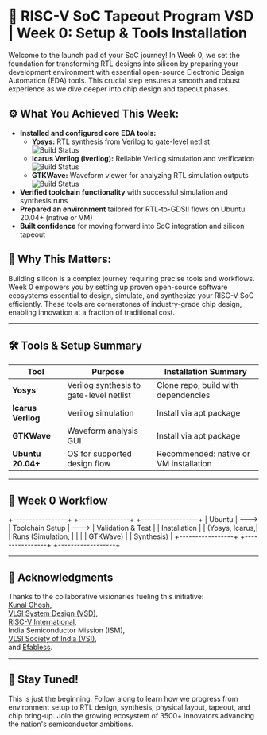 # 🚀 RISC-V SoC Tapeout Program VSD | Week 0: Setup & Tools Installation

Welcome to the launch pad of your SoC journey! In Week 0, we set the foundation for transforming RTL designs into silicon by preparing your development environment with essential open-source Electronic Design Automation (EDA) tools. This crucial step ensures a smooth and robust experience as we dive deeper into chip design and tapeout phases.

## ⚙️ What You Achieved This Week:
- **Installed and configured core EDA tools:**  
  - **Yosys:** RTL synthesis from Verilog to gate-level netlist ![Build Status](https://img.shields.io/badge/Yosys-✓-green)  
  - **Icarus Verilog (iverilog):** Reliable Verilog simulation and verification ![Build Status](https://img.shields.io/badge/IcarusVerilog-✓-green)  
  - **GTKWave:** Waveform viewer for analyzing RTL simulation outputs ![Build Status](https://img.shields.io/badge/GTKWave-✓-green)  
- **Verified toolchain functionality** with successful simulation and synthesis runs
- **Prepared an environment** tailored for RTL-to-GDSII flows on Ubuntu 20.04+ (native or VM)
- **Built confidence** for moving forward into SoC integration and silicon tapeout

## 🌟 Why This Matters:
Building silicon is a complex journey requiring precise tools and workflows. Week 0 empowers you by setting up proven open-source software ecosystems essential to design, simulate, and synthesize your RISC-V SoC efficiently. These tools are cornerstones of industry-grade chip design, enabling innovation at a fraction of traditional cost.

---

## 🛠️ Tools & Setup Summary

| Tool           | Purpose                                  | Installation Summary                      |
|----------------|------------------------------------------|------------------------------------------|
| **Yosys**      | Verilog synthesis to gate-level netlist | Clone repo, build with dependencies      |
| **Icarus Verilog** | Verilog simulation                   | Install via apt package                   |
| **GTKWave**    | Waveform analysis GUI                   | Install via apt package                   |
| **Ubuntu 20.04+** | OS for supported design flow          | Recommended: native or VM installation   |

---

## 🔄 Week 0 Workflow
+-----------------+        +----------------+        +------------------+
| Ubuntu          |  --->  | Toolchain Setup |  --->  | Validation & Test |
| Installation    |        | (Yosys, Icarus,|        | Runs (Simulation, |
|                 |        | GTKWave)       |        | Synthesis)        |
+-----------------+        +----------------+        +------------------+

---

## 🙏 Acknowledgments

Thanks to the collaborative visionaries fueling this initiative:  
[Kunal Ghosh](https://github.com/kunalg123),  
[VLSI System Design (VSD)](https://vsdiat.vlsisystemdesign.com/),  
[RISC-V International](https://riscv.org/),  
India Semiconductor Mission (ISM),  
[VLSI Society of India (VSI)](https://vlsi.org.in/),  
and [Efabless](https://efabless.com/).

---

## 📅 Stay Tuned!

This is just the beginning. Follow along to learn how we progress from environment setup to RTL design, synthesis, physical layout, tapeout, and chip bring-up. Join the growing ecosystem of 3500+ innovators advancing the nation's semiconductor ambitions.

